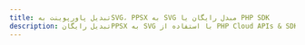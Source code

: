 ---title: تبدیل پاورپوینت بهSVG، PPSX به SVG مبدل رایگان یا PHP SDKdescription: تبدیل رایگانPPSX به SVG با استفاده از PHP Cloud APIs & SDK. همچنین اسناد Microsoft PowerPoint را در Cloud ایجاد، ویرایش و رندر کنید.---